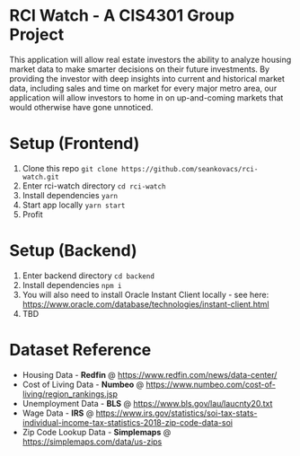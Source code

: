 # RCI Watch - A CIS4301 Group Project

This application will allow real estate investors the ability to analyze housing market data to make smarter decisions on their future investments. By providing the investor with deep insights into current and historical market data, including sales and time on market for every major metro area, our application will allow investors to home in on up-and-coming markets that would otherwise have gone unnoticed.


# Setup (Frontend)
1. Clone this repo `git clone https://github.com/seankovacs/rci-watch.git`
2. Enter rci-watch directory `cd rci-watch`
3. Install dependencies `yarn`
4. Start app locally `yarn start`
5. Profit

# Setup (Backend)
1. Enter backend directory `cd backend`
2. Install dependencies `npm i`
3. You will also need to install Oracle Instant Client locally - see here: https://www.oracle.com/database/technologies/instant-client.html
4. TBD

# Dataset Reference
- Housing Data - **Redfin** @ https://www.redfin.com/news/data-center/
- Cost of Living Data - **Numbeo** @ https://www.numbeo.com/cost-of-living/region_rankings.jsp
- Unemployment Data - **BLS** @ https://www.bls.gov/lau/laucnty20.txt
- Wage Data - **IRS** @ https://www.irs.gov/statistics/soi-tax-stats-individual-income-tax-statistics-2018-zip-code-data-soi
- Zip Code Lookup Data - **Simplemaps** @ https://simplemaps.com/data/us-zips   